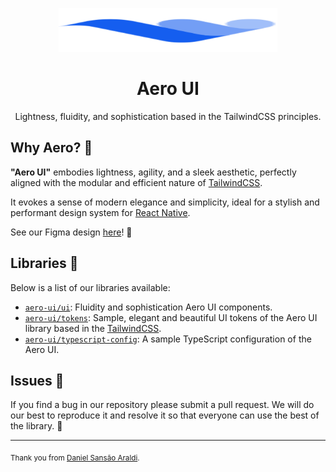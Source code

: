 <p align="center">
  <picture>
    <source media="(prefers-color-scheme: dark)" srcset="https://raw.githubusercontent.com/DanielAraldi/aero-ui/HEAD/.github/logo.svg">
    <source media="(prefers-color-scheme: light)" srcset="https://raw.githubusercontent.com/DanielAraldi/aero-ui/HEAD/.github/logo.svg">
    <img alt="Aero UI" src="https://raw.githubusercontent.com/DanielAraldi/aero-ui/HEAD/.github/logo.svg" width="350" height="70" style="max-width: 100%;">
  </picture>
</p>

<h1 align="center">
  Aero UI
</h1>

<p align="center">
  Lightness, fluidity, and sophistication based in the TailwindCSS principles.
</p>

## Why Aero? 🤔

**"Aero UI"** embodies lightness, agility, and a sleek aesthetic, perfectly aligned with the modular and efficient nature of [TailwindCSS](https://tailwindcss.com/).

It evokes a sense of modern elegance and simplicity, ideal for a stylish and performant design system for [React Native](https://reactnative.dev/).

See our Figma design [here](https://www.figma.com/design/jifijv3pYUDlI0rW4hmiP7/Aero-UI?node-id=1-9&t=ZHd3vqTd7UVavFiJ-1)! 🎨

## Libraries 📖

Below is a list of our libraries available:

- [`aero-ui/ui`](./packages/ui/README.md): Fluidity and sophistication Aero UI components.
- [`aero-ui/tokens`](./packages/tokens/README.md): Sample, elegant and beautiful UI tokens of the Aero UI library based in the [TailwindCSS](https://tailwindcss.com/).
- [`aero-ui/typescript-config`](./packages/typescript-config/README.md): A sample TypeScript configuration of the Aero UI.

## Issues 🐛

If you find a bug in our repository please submit a pull request. We will do our best to reproduce it and resolve it so that everyone can use the best of the library. 🫡

---

<sub>Thank you from [Daniel Sansão Araldi](https://github.com/DanielAraldi).<sub>
